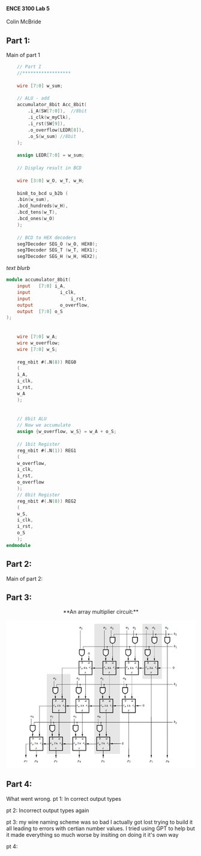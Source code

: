 
#### ENCE 3100 Lab 5
Colin McBride
  
## Part 1:  
Main of part 1
```verilog
	// Part I
	//******************
	
	wire [7:0] w_sum;
	
	// ALU - add
	accumulator_8bit Acc_8bit(
		.i_A(SW[7:0]),  //8bit
		.i_clk(w_myClk),
		.i_rst(SW[9]),
		.o_overflow(LEDR[8]),
		.o_S(w_sum) //8bit
	);
	
	assign LEDR[7:0] = w_sum;
	
	// Display result in BCD
	
	wire [3:0] w_O, w_T, w_H;
	
	bin8_to_bcd u_b2b (
    .bin(w_sum),
    .bcd_hundreds(w_H),
    .bcd_tens(w_T),
    .bcd_ones(w_O)
	);
	
	// BCD to HEX decoders
	seg7Decoder SEG_O (w_O, HEX0);
	seg7Decoder SEG_T (w_T, HEX1);
	seg7Decoder SEG_H (w_H, HEX2);
```  
*text blurb*  
```verilog
module accumulator_8bit(
	input 	[7:0] i_A,
	input 			i_clk,
	input				i_rst,
	output 			o_overflow,
	output 	[7:0] o_S
);


	wire [7:0] w_A;
	wire w_overflow;
	wire [7:0] w_S;

	reg_nbit #(.N(8)) REG0
	(
	i_A,
	i_clk,
	i_rst,
	w_A
	);
	

	// 8bit ALU
	// Now we accumulate
	assign {w_overflow, w_S} = w_A + o_S;
	
	// 1bit Register
	reg_nbit #(.N(1)) REG1
	(
	w_overflow,
	i_clk,
	i_rst,
	o_overflow
	);
	// 8bit Register
	reg_nbit #(.N(8)) REG2
	(
	w_S,
	i_clk,
	i_rst,
	o_S
	);
endmodule
```
## Part 2: 
Main of part 2:
## Part 3:
<p align="center">**An array multiplier circuit:**</p>

![IMG](img/multiply.PNG)


## Part 4: 


What went wrong. 
pt 1: In correct output types 

pt 2: Incorrect output types again

pt 3: my wire naming scheme was so bad I actually got lost trying to build it all leading to errors with certian number values. I tried using GPT to help but it made everything so much worse by insiting on doing it it's own way 

pt 4: 
